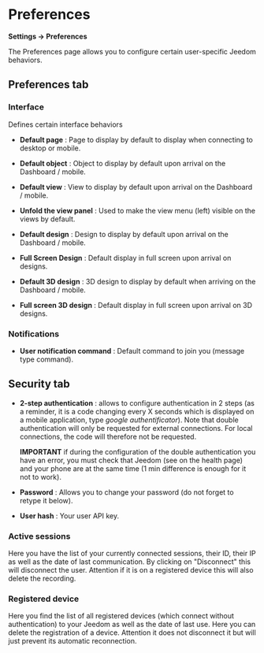 # Preferences
**Settings → Preferences**

The Preferences page allows you to configure certain user-specific Jeedom behaviors.

## Preferences tab

### Interface

Defines certain interface behaviors

- **Default page** : Page to display by default to display when connecting to desktop or mobile.
- **Default object** : Object to display by default upon arrival on the Dashboard / mobile.

- **Default view** : View to display by default upon arrival on the Dashboard / mobile.
- **Unfold the view panel** : Used to make the view menu (left) visible on the views by default.

- **Default design** : Design to display by default upon arrival on the Dashboard / mobile.
- **Full Screen Design** : Default display in full screen upon arrival on designs.

- **Default 3D design** : 3D design to display by default when arriving on the Dashboard / mobile.
- **Full screen 3D design** : Default display in full screen upon arrival on 3D designs.

### Notifications

- **User notification command** : Default command to join you (message type command).

## Security tab

- **2-step authentication** : allows to configure authentication in 2 steps (as a reminder, it is a code changing every X seconds which is displayed on a mobile application, type *google authentificator*). Note that double authentication will only be requested for external connections. For local connections, the code will therefore not be requested.

  **IMPORTANT** if during the configuration of the double authentication you have an error, you must check that Jeedom (see on the health page) and your phone are at the same time (1 min difference is enough for it not to work).

- **Password** : Allows you to change your password (do not forget to retype it below).

- **User hash** : Your user API key.

### Active sessions

Here you have the list of your currently connected sessions, their ID, their IP as well as the date of last communication. By clicking on &quot;Disconnect&quot; this will disconnect the user. Attention if it is on a registered device this will also delete the recording.

### Registered device

Here you find the list of all registered devices (which connect without authentication) to your Jeedom as well as the date of last use.
Here you can delete the registration of a device. Attention it does not disconnect it but will just prevent its automatic reconnection.
